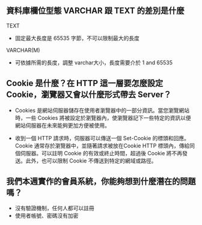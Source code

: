 ## 資料庫欄位型態 VARCHAR 跟 TEXT 的差別是什麼
TEXT
- 固定最大長度是 65535 字節，不可以限制最大的長度

VARCHAR(M)
- 可依據所需的長度，調整 varchar大小，長度需要介於 1 and 65535


## Cookie 是什麼？在 HTTP 這一層要怎麼設定 Cookie，瀏覽器又會以什麼形式帶去 Server？

- Cookies 是網站伺服器儲存在使用者瀏覽器中的一部分資訊。當您瀏覽網站時，一些 Cookies 將被設定於瀏覽器內，使瀏覽器記下一些特定的資訊以便網站伺服器在未來能夠更加方便被使用。

- 收到一個 HTTP 請求時，伺服器可以傳送一個 Set-Cookie 的標頭和回應。Cookie 通常存於瀏覽器中，並隨著請求被放在Cookie HTTP 標頭內，傳給同個伺服器。可以註明 Cookie 的有效或終止時間，超過後 Cookie 將不再發送。此外，也可以限制 Cookie 不傳送到特定的網域或路徑。


## 我們本週實作的會員系統，你能夠想到什麼潛在的問題嗎？
- 沒有驗證機制，任何人都可以註冊
- 使用者帳號、密碼沒有加密

